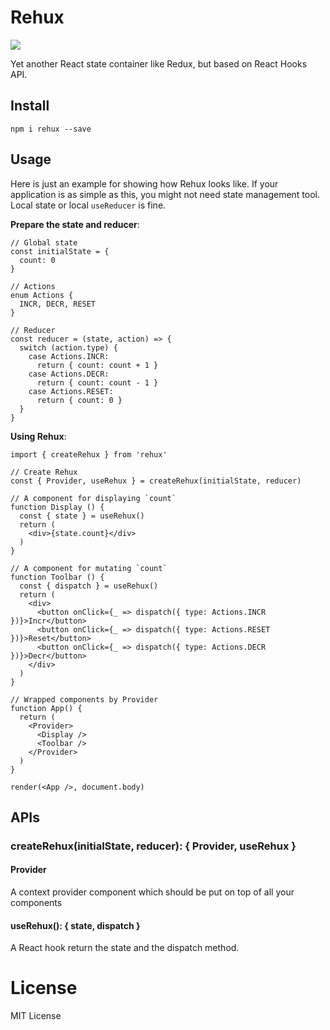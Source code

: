 # Rehux

[![](https://badgen.net/npm/v/rehux)](https://npm.im/rehux)

Yet another React state container like Redux, but based on React Hooks API.

## Install

```
npm i rehux --save
```

## Usage

Here is just an example for showing how Rehux looks like. If your application is as simple as this, you might not need state management tool. Local state or local `useReducer` is fine.

**Prepare the state and reducer**:

```tsx
// Global state
const initialState = {
  count: 0
}

// Actions
enum Actions {
  INCR, DECR, RESET
}

// Reducer
const reducer = (state, action) => {
  switch (action.type) {
    case Actions.INCR:
      return { count: count + 1 }
    case Actions.DECR:
      return { count: count - 1 }
    case Actions.RESET:
      return { count: 0 }
  }
}
```

**Using Rehux**:

```tsx
import { createRehux } from 'rehux'

// Create Rehux
const { Provider, useRehux } = createRehux(initialState, reducer)

// A component for displaying `count`
function Display () {
  const { state } = useRehux()
  return (
    <div>{state.count}</div>
  )
}

// A component for mutating `count`
function Toolbar () {
  const { dispatch } = useRehux()
  return (
    <div>
      <button onClick={_ => dispatch({ type: Actions.INCR })}>Incr</button>
      <button onClick={_ => dispatch({ type: Actions.RESET })}>Reset</button>
      <button onClick={_ => dispatch({ type: Actions.DECR })}>Decr</button>
    </div>
  )
}

// Wrapped components by Provider
function App() {
  return (
    <Provider>
      <Display />
      <Toolbar />
    </Provider>
  )
}

render(<App />, document.body)
```

## APIs

### createRehux(initialState, reducer): { Provider, useRehux }

#### Provider

A context provider component which should be put on top of all your components

#### useRehux(): { state, dispatch }

A React hook return the state and the dispatch method.

# License

MIT License
